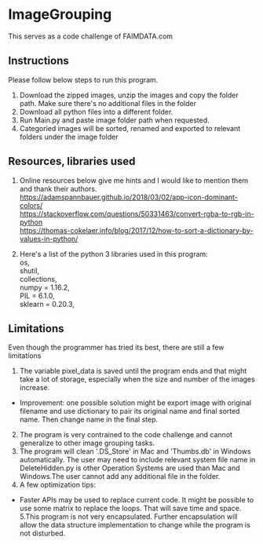 # ImageGrouping
This serves as a code challenge of FAIMDATA.com
  
## Instructions
Please follow below steps to run this program.
1. Download the zipped images, unzip the images and copy the folder path. Make sure there's no additional files in the folder
2. Download all python files into a different folder. 
3. Run Main.py and paste image folder path when requested. 
4. Categoried images will be sorted, renamed and exported to relevant folders under the image folder

## Resources, libraries used
1. Online resources below give me hints and I would like to mention them and thank their authors. <br />
https://adamspannbauer.github.io/2018/03/02/app-icon-dominant-colors/ <br />
https://stackoverflow.com/questions/50331463/convert-rgba-to-rgb-in-python <br />
https://thomas-cokelaer.info/blog/2017/12/how-to-sort-a-dictionary-by-values-in-python/ <br />

2. Here's a list of the python 3 libraries used in this program: <br />
  os, <br />
  shutil, <br />
  collections,<br />
  numpy = 1.16.2, <br />
  PIL = 6.1.0, <br />
  sklearn = 0.20.3, <br />

## Limitations
Even though the programmer has tried its best, there are still a few limitations <br />
1. The variable pixel_data is saved until the program ends and that might take a lot of storage, especially when the size and number of the images increase. 
  *  Improvement: one possible solution might be export image with original filename and use dictionary to pair its original name and final sorted name. Then change name in the final step.
2. The program is very contrained to the code challenge and cannot generalize to other image grouping tasks. 
3. The program will clean '.DS_Store' in Mac and 'Thumbs.db' in Windows automatically. The user may need to include relevant system file name in DeleteHidden.py is other Operation Systems are used than Mac and Windows.The user cannot add any additional file in the folder. 
4. A few optimization tips:
  *  Faster APIs may be used to replace current code. 
It might be possible to use some matrix to replace the loops. That will save time and space. <br />
5.This program is not very encapsulated. Further encapsulation will allow the data structure implementation to change while the program is not disturbed. 
